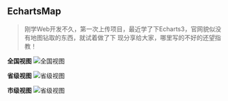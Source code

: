 
## EchartsMap ##

>刚学Web开发不久，第一次上传项目，最近学了下Echarts3，官网貌似没有地图钻取的东西，就试着做了下 现分享给大家，哪里写的不好的还望指教！

**全国视图**
![全国视图](https://raw.githubusercontent.com/Senkongwww/EchartsMap/master/img/quanguo.png )

**省级视图**
![省级视图](https://raw.githubusercontent.com/Senkongwww/EchartsMap/master/img/sheng.png )

**市级视图**
![省级视图](https://raw.githubusercontent.com/Senkongwww/EchartsMap/master/img/shi.png )
